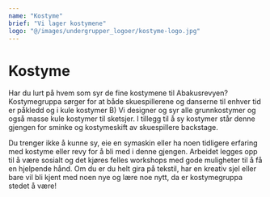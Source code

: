 ```yaml
---
name: "Kostyme"
brief: "Vi lager kostymene"
logo: "@/images/undergrupper_logoer/kostyme-logo.jpg"
---
```


# Kostyme

Har du lurt på hvem som syr de fine kostymene til Abakusrevyen? Kostymegruppa sørger for at både skuespillerene og danserne til enhver tid er påkledd og i kule kostymer B) Vi designer og syr alle grunnkostymer og også masse kule kostymer til sketsjer. I tillegg til å sy kostymer står denne gjengen for sminke og kostymeskift av skuespillere backstage. 

Du trenger ikke å kunne sy, eie en symaskin eller ha noen tidligere erfaring med kostyme eller revy for å bli med i denne gjengen. Arbeidet legges opp til å være sosialt og det kjøres felles workshops med gode muligheter til å få en hjelpende hånd. Om du er du helt gira på tekstil, har en kreativ sjel eller bare vil bli kjent med noen nye og lære noe nytt, da er kostymegruppa stedet å være! 
